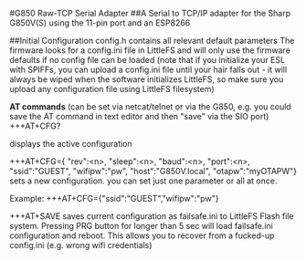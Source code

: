 #G850 Raw-TCP Serial Adapter
##A Serial to TCP/IP adapter for the Sharp G850V(S) using the 11-pin port and an ESP8266

##Initial Configuration
config.h contains all relevant default parameters 
The firmware looks for a config.ini file in LittleFS and will only use the firmware defaults if no config file can be loaded
(note that if you initialize your ESL with SPIFFs, you can upload a config.ini file until your hair falls out - it will always be wiped when the software initializes LittleFS, so make sure you upload any configuration file using LittleFS filesystem)




**AT commands**  (can be set via netcat/telnet or via the G850, e.g. you could save the AT command in text editor and then "save" via the SIO port)
+++AT+CFG?    

displays the active configuration


+++AT+CFG={ "rev":\<n>,
            "sleep":\<n>,
            "baud":\<n>,
            "port":\<n>,
            "ssid":"GUEST",
            "wifipw":"pw",
            "host":"G850V.local",
            "otapw":"myOTAPW"} 
sets a new configuration. you can set just one parameter or all at once.

Example:
+++AT+CFG={"ssid":"GUEST","wifipw":"pw"}

+++AT+SAVE
saves current configuration as failsafe.ini to LittleFS Flash file system.
Pressing PRG button for longer than 5 sec will load failsafe.ini configuration and reboot.
This allows you to recover from a fucked-up config.ini (e.g. wrong wifi credentials)










